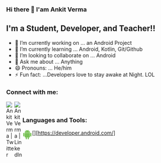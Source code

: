 ### Hi there 👋 I'am Ankit Verma

## I'm a Student, Developer, and Teacher!!

- 🔭 I’m currently working on ... an Android Project
- 🌱 I’m currently learning ... Android, Kotlin, Git/Github
- 👯 I’m looking to collaborate on ... Android
- 💬 Ask me about ... Anything
- 😄 Pronouns: ... He/him
- ⚡ Fun fact: ...Developers love to stay awake at Night. LOL

### Connect with me:

[<img align="left" alt="AnkitVerma | Twitter" width="22px" src="https://cdn.jsdelivr.net/npm/simple-icons@v3/icons/twitter.svg" />][twitter]
[<img align="left" alt="AnkitVerma | LinkedIn" width="22px" src="https://cdn.jsdelivr.net/npm/simple-icons@v3/icons/linkedin.svg" />][linkedin]

<br />

### Languages and Tools:
[<img align="left" alt="Visual Studio Code" width="26px" src="https://raw.githubusercontent.com/github/explore/80688e429a7d4ef2fca1e82350fe8e3517d3494d/topics/android/android.png" />][https://developer.android.com/]

[twitter]: https://mobile.twitter.com/AnkitVerma2711
[linkedin]: https://www.linkedin.com/in/ankit273/

